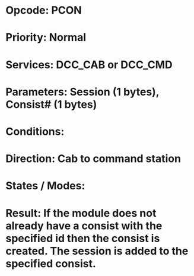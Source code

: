 # Opcode: PCON
# Priority: Normal
# Services: DCC_CAB or DCC_CMD
# Parameters: Session (1 bytes), Consist# (1 bytes)
# Conditions: 
# Direction: Cab to command station
# States / Modes: 
# Result: If the module does not already have a consist with the specified id then the consist is created. The session is added to the specified consist.